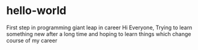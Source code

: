 # hello-world
First step in programming giant leap in career
Hi Everyone,
Trying to learn something new after a long time and hoping to learn things which change course of my career
